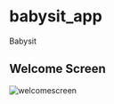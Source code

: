 # babysit_app

Babysit

## Welcome Screen

![welcomescreen](https://user-images.githubusercontent.com/79625013/109113276-94b61180-776e-11eb-9328-af8b65334530.JPG)

